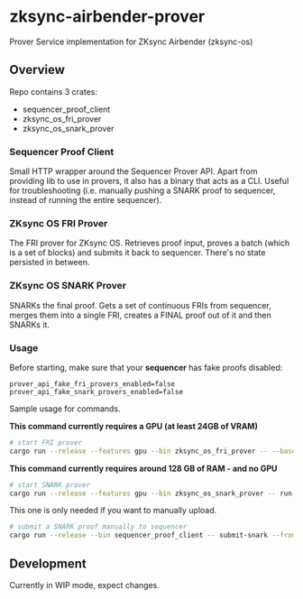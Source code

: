 # zksync-airbender-prover
Prover Service implementation for ZKsync Airbender (zksync-os)

## Overview

Repo contains 3 crates:
- sequencer_proof_client
- zksync_os_fri_prover
- zksync_os_snark_prover

### Sequencer Proof Client

Small HTTP wrapper around the Sequencer Prover API. 
Apart from providing lib to use in provers, it also has a binary that acts as a CLI.
Useful for troubleshooting (i.e. manually pushing a SNARK proof to sequencer, instead of running the entire sequencer).

### ZKsync OS FRI Prover

The FRI prover for ZKsync OS. Retrieves proof input, proves a batch (which is a set of blocks) and submits it back to sequencer.
There's no state persisted in between.

### ZKsync OS SNARK Prover

SNARKs the final proof. Gets a set of continuous FRIs from sequencer, merges them into a single FRI, creates a FINAL proof out of it and then SNARKs it.

### Usage


Before starting, make sure that your **sequencer** has fake proofs disabled:

```
prover_api_fake_fri_provers_enabled=false prover_api_fake_snark_provers_enabled=false
```


Sample usage for commands.

**This command currently requires a GPU (at least 24GB of VRAM)**

```bash
# start FRI prover
cargo run --release --features gpu --bin zksync_os_fri_prover -- --base-url http://localhost:3124 --app-bin-path ./multiblock_batch.bin
```


**This command currently requires around 128 GB of RAM - and no GPU**

```bash
# start SNARK prover
cargo run --release --features gpu --bin zksync_os_snark_prover -- run-prover --sequencer-url http://localhost:3124 --binary-path ./multiblock_batch.bin --output-dir ./outputs
```

This one is only needed if you want to manually upload.

```bash
# submit a SNARK proof manually to sequencer
cargo run --release --bin sequencer_proof_client -- submit-snark --from-block-number 1 --to-block-number 10 --path ./outputs/snark_proof.json --url http://localhost:3124
```

## Development

Currently in WIP mode, expect changes.